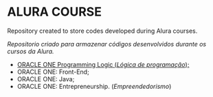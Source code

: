 # ALURA COURSE

Repository created to store codes developed during Alura courses.

_Repositorio criado para armazenar códigos desenvolvidos durante os cursos da Alura._

* [ORACLE ONE Programming Logic (_Lógica de programação_);](https://github.com/joelmaregina/Alura-Couse/tree/master/logicaDeProgramacao)
* ORACLE ONE: Front-End;
* ORACLE ONE: Java;
* ORACLE ONE: Entrepreneurship. (_Empreendedorismo_)
